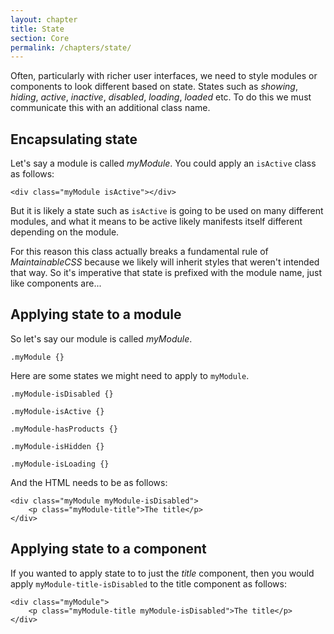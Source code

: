 ```yaml
---
layout: chapter
title: State
section: Core
permalink: /chapters/state/
---
```


Often, particularly with richer user interfaces, we need to style modules or components to look different based on state. States such as *showing*, *hiding*, *active*, *inactive*, *disabled*, *loading*, *loaded* etc. To do this we must communicate this with an additional class name.

## Encapsulating state

Let's say a module is called *myModule*. You could apply an `isActive` class as follows:

	<div class="myModule isActive"></div>

But it is likely a state such as `isActive` is going to be used on many different modules, and what it means to be active likely manifests itself different depending on the module.

For this reason this class actually breaks a fundamental rule of *MaintainableCSS* because we likely will inherit styles that weren't intended that way. So it's imperative that state is prefixed with the module name, just like components are...

## Applying state to a module

So let's say our module is called *myModule*.

	.myModule {}

Here are some states we might need to apply to `myModule`.

	.myModule-isDisabled {}

	.myModule-isActive {}

	.myModule-hasProducts {}

	.myModule-isHidden {}

	.myModule-isLoading {}

And the HTML needs to be as follows:

	<div class="myModule myModule-isDisabled">
		<p class="myModule-title">The title</p>
	</div>

## Applying state to a component

If you wanted to apply state to to just the *title* component, then you would apply `myModule-title-isDisabled` to the title component as follows:

	<div class="myModule">
		<p class="myModule-title myModule-isDisabled">The title</p>
	</div>
